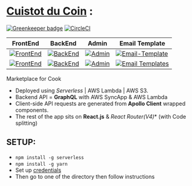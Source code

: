 # [Cuistot du Coin](https://www.cuistotducoin.com) :

[![Greenkeeper badge](https://badges.greenkeeper.io/CuistotduCoin/cuistot.svg)](https://greenkeeper.io/)
[![CircleCI](https://circleci.com/gh/CuistotduCoin/cuistot.svg?style=shield)](https://circleci.com/gh/CuistotduCoin/cuistot)

| FrontEnd | BackEnd | Admin | Email Template |
|----------|---------|-------|----------------|
| [![FrontEnd](https://david-dm.org/cuistotducoin/cuistot.svg?path=frontend)](https://david-dm.org/cuistotducoin/cuistot?path=frontend) | [![BackEnd](https://david-dm.org/cuistotducoin/cuistot.svg?path=backend)](https://david-dm.org/cuistotducoin/cuistot?path=backend) | [![Admin](https://david-dm.org/cuistotducoin/cuistot.svg?path=admin)](https://david-dm.org/cuistotducoin/cuistot?path=admin) | [![Email-Template](https://david-dm.org/cuistotducoin/cuistot.svg?path=email-templates)](https://david-dm.org/cuistotducoin/cuistot?path=email-templates) |
| [![FrontEnd](https://snyk.io/test/github/cuistotducoin/cuistot/badge.svg?targetFile=frontend/package.json)](https://snyk.io/test/github/cuistotducoin/cuistot?targetFile=frontend/package.json) | [![BackEnd](https://snyk.io/test/github/cuistotducoin/cuistot/badge.svg?targetFile=backend/package.json)](https://snyk.io/test/github/cuistotducoin/cuistot?targetFile=backend/package.json) | [![Admin](https://snyk.io/test/github/cuistotducoin/cuistot/badge.svg?targetFile=admin/package.json)](https://snyk.io/test/github/cuistotducoin/cuistot?targetFile=admin/package.json) | [![Email Templates](https://snyk.io/test/github/cuistotducoin/cuistot/badge.svg?targetFile=email-templates/package.json)](https://snyk.io/test/github/cuistotducoin/cuistot?targetFile=email-templates/package.json) |

Marketplace for Cook
  - Deployed using _Serverless_ | AWS Lambda | AWS S3.  
  - Backend API = **GraphQL** with AWS SyncApp & AWS Lambda
  - Client-side API requests are generated from **Apollo Client** wrapped components.
  - The rest of the app sits on **React.js** & **React Router*(V4)** (with Code splitting)

## SETUP:
  - `npm install -g serverless`
  - `npm install -g yarn`
  - Set up [credentials](https://serverless.com/framework/docs/providers/aws/guide/credentials/)
  - Then go to one of the directory then follow instructions